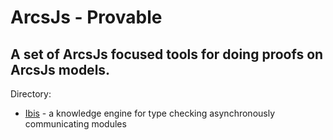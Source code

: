 # ArcsJs - Provable

## A set of ArcsJs focused tools for doing proofs on ArcsJs models.

Directory:
- [Ibis](./ibis/README.md) - a knowledge engine for type checking asynchronously communicating modules
